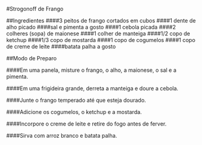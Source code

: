 #Strogonoff de Frango

##Ingredientes
####3 peitos de frango cortados em cubos
####1 dente de alho picado
####sal e pimenta a gosto
####1 cebola picada
####2 colheres (sopa) de maionese
####1 colher de manteiga
####1/2 copo de ketchup
####1/3 copo de mostarda
####1 copo de cogumelos
####1 copo de creme de leite
####batata palha a gosto

##Modo de Preparo

####Em uma panela, misture o frango, o alho, a maionese, o sal e a pimenta.

####Em uma frigideira grande, derreta a manteiga e doure a cebola.

####Junte o frango temperado até que esteja dourado.

####Adicione os cogumelos, o ketchup e a mostarda.

####Incorpore o creme de leite e retire do fogo antes de ferver.

####Sirva com arroz branco e batata palha.
